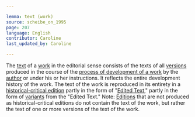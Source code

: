 ```yaml
---

lemma: text (work)
source: scheibe_on_1995
page: 207
language: English
contributor: Caroline
last_updated_by: Caroline

---
```


The [text](text.html) of a [work](work.html) in the editorial sense consists of the texts of all [versions](version.html) produced in the course of the [process of development of a work](writingProcess.html) by the [author](author.html) or under his or her instructions. It reflects the entire development history of the work. The text of the work is reproduced in its entirety in a [historical-critical edition](editionHistoricalCritical.html) partly in the form of "[Edited Text](textEdited.html)," partly in the form of [variants](variant.html) from the "Edited Text." Note: [Editions](editionScholarly.html) that are not produced as historical-critical editions do not contain the text of the work, but rather the text of one or more versions of the text of the work.

